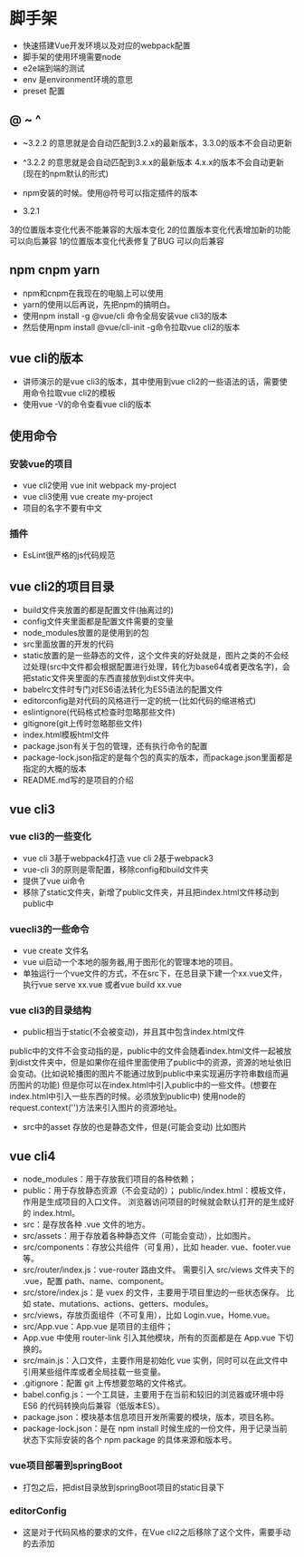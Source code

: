# 脚手架

* 快速搭建Vue开发环境以及对应的webpack配置
* 脚手架的使用环境需要node
* e2e端到端的测试
* env 是environment环境的意思
* preset 配置

## @ ~ ^

* ~3.2.2 的意思就是会自动匹配到3.2.x的最新版本，3.3.0的版本不会自动更新
* ^3.2.2 的意思就是会自动匹配到3.x.x的最新版本 4.x.x的版本不会自动更新(现在的npm默认的形式)
* npm安装的时候。使用@符号可以指定插件的版本

* 3.2.1

3的位置版本变化代表不能兼容的大版本变化
2的位置版本变化代表增加新的功能 可以向后兼容
1的位置版本变化代表修复了BUG 可以向后兼容

## npm cnpm yarn

* npm和cnpm在我现在的电脑上可以使用
* yarn的使用以后再说，先把npm的搞明白。
* 使用npm install -g @vue/cli 命令全局安装vue cli3的版本
* 然后使用npm install @vue/cli-init -g命令拉取vue cli2的版本

## vue cli的版本

* 讲师演示的是vue cli3的版本，其中使用到vue cli2的一些语法的话，需要使用命令拉取vue cli2的模板
* 使用vue -V的命令查看vue cli的版本

## 使用命令

### 安装vue的项目

* vue cli2使用 vue init webpack my-project
* vue cli3使用 vue create my-project
* 项目的名字不要有中文

### 插件

* EsLint很严格的js代码规范

## vue cli2的项目目录

* build文件夹放置的都是配置文件(抽离过的)
* config文件夹里面都是配置文件需要的变量
* node_modules放置的是使用到的包
* src里面放置的开发的代码
* static放置的是一些静态的文件，这个文件夹的好处就是，图片之类的不会经过处理(src中文件都会根据配置进行处理，转化为base64或者更改名字)，会把static文件夹里面的东西直接放到dist文件夹中。
* babelrc文件时专门对ES6语法转化为ES5语法的配置文件
* editorconfig是对代码的风格进行一定的统一(比如代码的缩进格式)
* eslintignore(代码格式检查时忽略那些文件)
* gitignore(git上传时忽略那些文件)
* index.html模板html文件
* package.json有关于包的管理，还有执行命令的配置
* package-lock.json指定的是每个包的真实的版本，而package.json里面都是指定的大概的版本
* README.md写的是项目的介绍

## vue cli3

### vue cli3的一些变化

* vue cli 3基于webpack4打造 vue cli 2基于webpack3
* vue-cli 3的原则是零配置，移除config和build文件夹
* 提供了vue ui命令
* 移除了static文件夹，新增了public文件夹，并且把index.html文件移动到public中

### vuecli3的一些命令

* vue create 文件名
* vue ui启动一个本地的服务器,用于图形化的管理本地的项目。
* 单独运行一个vue文件的方式，不在src下，在总目录下建一个xx.vue文件，执行vue serve xx.vue 或者vue build xx.vue

### vue cli3的目录结构

* public相当于static(不会被变动)，并且其中包含index.html文件

public中的文件不会变动指的是，public中的文件会随着index.html文件一起被放到dist文件夹中，但是如果你在组件里面使用了public中的资源，资源的地址依旧会变动。(比如说轮播图的图片不能通过放到public中来实现遍历字符串数组而遍历图片的功能)
但是你可以在index.html中引入public中的一些文件。(想要在index.html中引入一些东西的时候。必须放到public中)
使用node的request.context('')方法来引入图片的资源地址。

* src中的asset 存放的也是静态文件，但是(可能会变动) 比如图片

## vue cli4

* node_modules：用于存放我们项目的各种依赖；
* public：用于存放静态资源（不会变动的）；
    public/index.html：模板文件，作用是生成项目的入口文件。
    浏览器访问项目的时候就会默认打开的是生成好的 index.html。
* src：是存放各种 .vue 文件的地方。
* src/assets：用于存放着各种静态文件（可能会变动），比如图片。
* src/components：存放公共组件（可复用），比如 header.  vue、footer.vue 等。
* src/router/index.js：vue-router 路由文件。
    需要引入 src/views 文件夹下的 .vue，配置 path、name、component。
* src/store/index.js：是 vuex 的文件，主要用于项目里边的一些状态保存。
比如 state、mutations、actions、getters、modules。
* src/views，存放页面组件（不可复用），比如 Login.vue，Home.vue。
* src/App.vue：App.vue 是项目的主组件；
* App.vue 中使用 router-link 引入其他模块，所有的页面都是在 App.vue 下切换的。
* src/main.js：入口文件，主要作用是初始化 vue 实例，同时可以在此文件中引用某些组件库或者全局挂载一些变量。
* .gitignore：配置 git 上传想要忽略的文件格式。
* babel.config.js：一个工具链，主要用于在当前和较旧的浏览器或环境中将 ES6 的代码转换向后兼容（低版本ES）。
* package.json：模块基本信息项目开发所需要的模块，版本，项目名称。
* package-lock.json：是在 npm install 时候生成的一份文件，用于记录当前状态下实际安装的各个 npm package 的具体来源和版本号。

### vue项目部署到springBoot

* 打包之后，把dist目录放到springBoot项目的static目录下

### editorConfig

* 这是对于代码风格的要求的文件，在Vue cli2之后移除了这个文件，需要手动的去添加